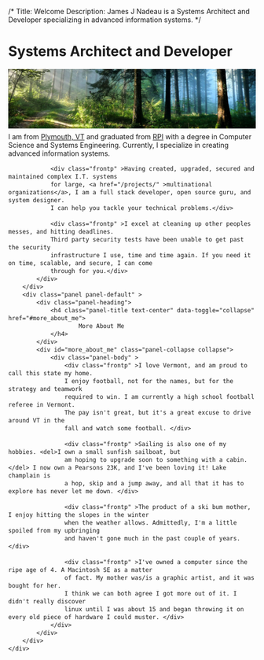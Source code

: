 /*
Title: Welcome
Description: James J Nadeau is a Systems Architect and Developer specializing in advanced information systems.
*/

# Systems Architect and Developer
<div>
	<img class="img-responsive img-rounded" style="margin-bottom: 5px;" src="/files/pine-forest-path.jpg" />
</div>

<div>
	<div class="panel-group " >
		<div class="panel panel-default" >
			<div class="panel-body" >
				<div class="frontp" >I am from <a href="https://maps.google.com/maps?q=Plymouth,+VT" >Plymouth, VT</a> and graduated from <a href="http://www.rpi.edu/" rel="nofollow" >RPI</a>
				with a degree in Computer Science and Systems Engineering. Currently, 
				I specialize in creating advanced information systems.</div>
				
				<div class="frontp" >Having created, upgraded, secured and maintained complex I.T. systems
				for large, <a href="/projects/" >multinational organizations</a>, I am a full stack developer, open source guru, and system designer.
				I can help you tackle your technical problems.</div>
				
				<div class="frontp" >I excel at cleaning up other peoples messes, and hitting deadlines. 
				Third party security tests have been unable to get past the security
				infrastructure I use, time and time again. If you need it on time, scalable, and secure, I can come
				through for you.</div>
			</div>
		</div>
		<div class="panel panel-default" >
			<div class="panel-heading">
				<h4 class="panel-title text-center" data-toggle="collapse" href="#more_about_me">
						More About Me
				</h4>
			</div>
			<div id="more_about_me" class="panel-collapse collapse">
				<div class="panel-body" >
					<div class="frontp" >I love Vermont, and am proud to call this state my home. 
					I enjoy football, not for the names, but for the strategy and teamwork 
					required to win. I am currently a high school football referee in Vermont. 
					The pay isn't great, but it's a great excuse to drive around VT in the 
					fall and watch some football. </div>
					
					<div class="frontp" >Sailing is also one of my hobbies. <del>I own a small sunfish sailboat, but 
					am hoping to upgrade soon to something with a cabin.</del> I now own a Pearsons 23K, and I've been loving it! Lake champlain is 
					a hop, skip and a jump away, and all that it has to explore has never let me down. </div>
					
					<div class="frontp" >The product of a ski bum mother, I enjoy hitting the slopes in the winter 
					when the weather allows. Admittedly, I'm a little spoiled from my upbringing
					and haven't gone much in the past couple of years. </div>
					
					<div class="frontp" >I've owned a computer since the ripe age of 4. A Macintosh SE as a matter 
					of fact. My mother was/is a graphic artist, and it was bought for her. 
					I think we can both agree I got more out of it. I didn't really discover 
					linux until I was about 15 and began throwing it on every old piece of hardware I could muster. </div>
				</div>
			</div>
		</div>
	</div>
</div>
